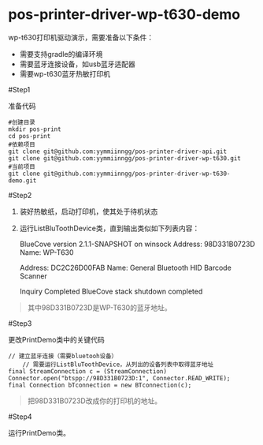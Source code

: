 # pos-printer-driver-wp-t630-demo
wp-t630打印机驱动演示，需要准备以下条件：

* 需要支持gradle的编译环境
* 需要蓝牙连接设备，如usb蓝牙适配器
* 需要wp-t630蓝牙热敏打印机

#Step1

准备代码

    #创建目录
    mkdir pos-print
    cd pos-print
    #依赖项目
    git clone git@github.com:yymmiinngg/pos-printer-driver-api.git
    git clone git@github.com:yymmiinngg/pos-printer-driver-wp-t630.git
    #当前项目
    git clone git@github.com:yymmiinngg/pos-printer-driver-wp-t630-demo.git

#Step2

1. 装好热敏纸，启动打印机，使其处于待机状态
2. 运行ListBluToothDevice类，直到输出类似如下列表内容：

    BlueCove version 2.1.1-SNAPSHOT on winsock
    Address: 98D331B0723D
       Name: WP-T630

    Address: DC2C26D00FAB
       Name: General Bluetooth HID Barcode Scanner

    Inquiry Completed
    BlueCove stack shutdown completed

>其中98D331B0723D是WP-T630的蓝牙地址。

#Step3

更改PrintDemo类中的关键代码

    // 建立蓝牙连接（需要bluetooh设备）
		// 需要运行ListBluToothDevice，从列出的设备列表中取得蓝牙地址
    final StreamConnection c = (StreamConnection) Connector.open("btspp://98D331B0723D:1", Connector.READ_WRITE);
    final Connection bTconnection = new BTconnection(c);

>把98D331B0723D改成你的打印机的地址。

#Step4

运行PrintDemo类。
